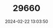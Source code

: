 ---
title: "29660"
category: "Sorex alpinus"
draft: false
date: 2024-02-22 13:03:50
languages:
  French: ["Musaraigne alpine"]
  Spanish; Castilian: ["Musaraña Alpina"]
  English: ["Alpine Shrew"]
---